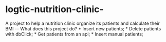# logtic-nutrition-clinic-
A project to help a nutrition clinic organize its patients and calculate their BMI -- What does this project do?  * Insert new patients; * Delete patients with dbClick; * Get patients from an api; * Insert manual patients;
